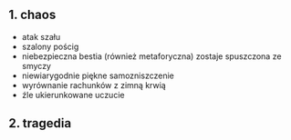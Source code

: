 ## 1. chaos
- atak szału
- szalony pościg
- niebezpieczna bestia (również metaforyczna) zostaje spuszczona ze smyczy
- niewiarygodnie piękne samozniszczenie
- wyrównanie rachunków z zimną krwią
- źle ukierunkowane uczucie

## 2. tragedia
